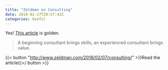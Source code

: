 ```yaml
---
title: "Zeldman on Consulting"
date: 2018-02-27T20:57:43Z
categories: Useful
---
```


Yes! [This article](http://www.zeldman.com/2018/02/07/consulting/) is golden.

> A beginning consultant brings skills, an experienced consultant brings value.

{{< button "http://www.zeldman.com/2018/02/07/consulting/" >}}Read the article{{</ button >}}
